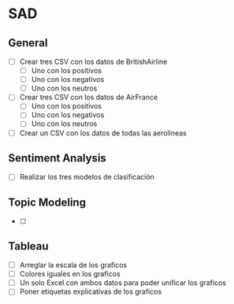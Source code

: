 # SAD

## General

- [ ] Crear tres CSV con los datos de BritishAirline
  - [ ] Uno con los positivos
  - [ ] Uno con los negativos
  - [ ] Uno con los neutros
- [ ] Crear tres CSV con los datos de AirFrance
  - [ ] Uno con los positivos
  - [ ] Uno con los negativos
  - [ ] Uno con los neutros
- [ ] Crear un CSV con los datos de todas las aerolineas

## Sentiment Analysis

- [ ] Realizar los tres modelos de clasificación

## Topic Modeling

- [ ] 

## Tableau

- [ ] Arreglar la escala de los graficos
- [ ] Colores iguales en los graficos
- [ ] Un solo Excel con ambos datos para poder unificar los graficos
- [ ] Poner etiquetas explicativas de los graficos
